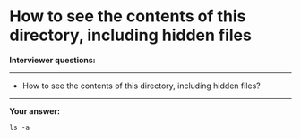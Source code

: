 # How to see the contents of this directory, including hidden files

**Interviewer questions:**

---
* How to see the contents of this directory, including hidden files?
---

**Your answer:**

```
ls -a
```
